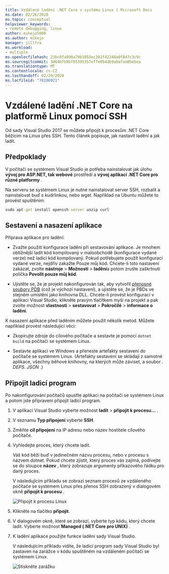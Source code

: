 ```yaml
---
title: Vzdálené ladění .NET Core v systému Linux | Microsoft Docs
ms.date: 02/26/2020
ms.topic: conceptual
helpviewer_keywords:
- remote debugging, linux
author: mikejo5000
ms.author: mikejo
manager: jillfra
ms.workload:
- multiple
ms.openlocfilehash: 23bc0fa990a79b1855ec382f42248a0f847c3c9c
ms.sourcegitcommit: 3d64bfb9bf85395357effe054db9a9afaa0be5ea
ms.translationtype: MT
ms.contentlocale: cs-CZ
ms.lasthandoff: 02/29/2020
ms.locfileid: "78200921"
---
```

# <a name="remote-debug-net-core-on-linux-using-ssh"></a>Vzdálené ladění .NET Core na platformě Linux pomocí SSH

Od sady Visual Studio 2017 se můžete připojit k procesům .NET Core běžícím na Linux přes SSH. Tento článek popisuje, jak nastavit ladění a jak ladit.

## <a name="prerequisites"></a>Předpoklady

V počítači se systémem Visual Studio je potřeba nainstalovat jak úlohu **vývoj pro ASP.NET, tak webové** prostředí a **vývoj aplikací .NET Core pro různé platformy** .

Na serveru se systémem Linux je nutné nainstalovat server SSH, rozbalit a nainstalovat buď s kudrlinkou, nebo wget. Například na Ubuntu můžete to provést spuštěním:

``` cmd
sudo apt-get install openssh-server unzip curl
```

## <a name="build-and-deploy-the-application"></a>Sestavení a nasazení aplikace

Příprava aplikace pro ladění:

- Zvažte použití konfigurace ladění při sestavování aplikace. Je mnohem obtížnější ladit kód kompilovaný v maloobchodě (konfigurace vydané verze) než ladicí kód kompilovaný. Pokud potřebujete použít konfiguraci vydané verze, nejdřív zakažte Pouze můj kód. Chcete-li toto nastavení zakázat, zvolte **nástroje** > **Možnosti** > **ladění**a potom zrušte zaškrtnutí políčka **Povolit pouze můj kód**.

- Ujistěte se, že je projekt nakonfigurován tak, aby vytvořil [přenosné soubory PDB](https://github.com/OmniSharp/omnisharp-vscode/wiki/Portable-PDBs) (což je výchozí nastavení), a ujistěte se, že je PBDs ve stejném umístění jako knihovna DLL. Chcete-li provést konfiguraci v aplikaci Visual Studio, klikněte pravým tlačítkem myši na projekt a pak zvolte možnost **vlastnosti** > **sestavovat** > **Pokročilé** > **informace o ladění**.

K nasazení aplikace před laděním můžete použít několik metod. Můžete například provést následující věci:

- Zkopírujte zdroje do cílového počítače a sestavte je pomocí ```dotnet build``` na počítači se systémem Linux.

- Sestavte aplikaci ve Windows a přeneste artefakty sestavení do počítače se systémem Linux. (Artefakty sestavení se skládají z samotné aplikace, všechny běhové knihovny, na kterých může záviset, a soubor *. DEPS. JSON* .)

## <a name="attach-the-debugger"></a>Připojit ladicí program

Po nakonfigurování počítačů spusťte aplikaci na počítači se systémem Linux a potom jste připraveni připojit ladicí program.

1. V aplikaci Visual Studio vyberte možnost **ladit** > **připojit k procesu...** .

1. V seznamu **Typ připojení** vyberte **SSH**.

1. Změňte **cíl připojení** na IP adresu nebo název hostitele cílového počítače.

1. Vyhledejte proces, který chcete ladit.

   Váš kód běží buď v jedinečném názvu procesu, nebo v procesu s názvem dotnet. Pokud chcete zjistit, který proces vás zajímá, podívejte se do sloupce **název** , který zobrazuje argumenty příkazového řádku pro daný proces.

   V následujícím příkladu se zobrazí seznam procesů ze vzdáleného počítače se systémem Linux přes přenos SSH zobrazený v dialogovém okně **připojit k procesu** .

   ![Připojit k procesu Linux](media/remote-debug-linux-over-ssh-attach.png)

1. Klikněte na tlačítko **připojit**.

1. V dialogovém okně, které se zobrazí, vyberte typ kódu, který chcete ladit. Vyberte možnost **Managed (.NET Core pro UNIX)** .

1. K ladění aplikace použijte funkce ladění sady Visual Studio.

   V následujícím příkladu vidíte, že ladicí program sady Visual Studio byl zastaven na zarážce v kódu spuštěném na vzdáleném počítači se systémem Linux.

   ![Stiskněte zarážku](media/remote-debug-linux-over-ssh-hit-breakpoint.png)